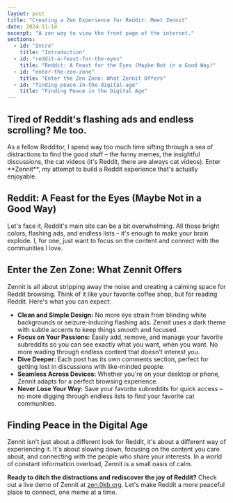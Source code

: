 ```yaml
---
layout: post
title: "Creating a Zen Experience for Reddit: Meet Zennit"
date: 2024-11-14
excerpt: "A zen way to view the front page of the internet."
sections:
  - id: "Intro"
    title: "Introduction"
  - id: "reddit-a-feast-for-the-eyes"
    title: "Reddit: A Feast for the Eyes (Maybe Not in a Good Way)"
  - id: "enter-the-zen-zone"
    title: "Enter the Zen Zone: What Zennit Offers"
  - id: "finding-peace-in-the-digital-age"
    title: "Finding Peace in the Digital Age"
---
```

<section id="Intro">
  <h1 class="text-3xl font-bold text-gray-100 mb-4"> Tired of Reddit's flashing ads and endless scrolling? Me too. </h1> 
  <p>As a fellow Redditor, I spend way too much time sifting through a sea of distractions to find the good stuff – the funny memes, the insightful discussions, the cat videos (it's Reddit, there are always cat videos). Enter **Zennit**, my attempt to build a Reddit experience that's actually enjoyable.</p>
</section>

<section id="reddit-a-feast-for-the-eyes">
    <h2 class="text-3xl font-bold text-gray-100 mb-4">Reddit: A Feast for the Eyes (Maybe Not in a Good Way)</h2>
    <p>Let's face it, Reddit's main site can be a bit overwhelming. All those bright colors, flashing ads, and endless lists – it's enough to make your brain explode. I, for one, just want to focus on the content and connect with the communities I love.</p>
</section>

<section id="enter-the-zen-zone">
    <h2 class="text-3xl font-bold text-gray-100 mb-4">Enter the Zen Zone: What Zennit Offers</h2>
    <p>Zennit is all about stripping away the noise and creating a calming space for Reddit browsing. Think of it like your favorite coffee shop, but for reading Reddit. Here's what you can expect:</p>
    <ul class="list-disc list-inside mb-4">
        <li><strong>Clean and Simple Design:</strong> No more eye strain from blinding white backgrounds or seizure-inducing flashing ads. Zennit uses a dark theme with subtle accents to keep things smooth and focused.</li>
        <li><strong>Focus on Your Passions:</strong> Easily add, remove, and manage your favorite subreddits so you can see exactly what you want, when you want. No more wading through endless content that doesn't interest you.</li>
        <li><strong>Dive Deeper:</strong> Each post has its own comments section, perfect for getting lost in discussions with like-minded people.</li>
        <li><strong>Seamless Across Devices:</strong> Whether you're on your desktop or phone, Zennit adapts for a perfect browsing experience.</li>
        <li><strong>Never Lose Your Way:</strong> Save your favorite subreddits for quick access – no more digging through endless lists to find your favorite cat communities.</li>
    </ul>
</section>

<section id="finding-peace-in-the-digital-age">
    <h2 class="text-3xl font-bold text-gray-100 mb-4">Finding Peace in the Digital Age</h2>
    <p>Zennit isn't just about a different look for Reddit, it's about a different way of experiencing it. It's about slowing down, focusing on the content you care about, and connecting with the people who share your interests. In a world of constant information overload, Zennit is a small oasis of calm.</p>
    <p><strong>Ready to ditch the distractions and rediscover the joy of Reddit?</strong> Check out a live demo of Zennit at <span class="border border-gray-500 px-2 py-1"><a href="https://zen.0kb.org" class="text-teal-500 underline">zen.0kb.org</a></span>. Let's make Reddit a more peaceful place to connect, one meme at a time.</p>
</section>
